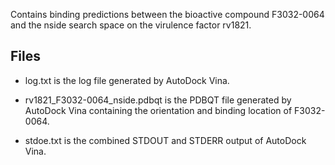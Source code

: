 Contains binding predictions between the bioactive compound F3032-0064 and the nside search space on the virulence factor rv1821.

## Files

- log.txt is the log file generated by AutoDock Vina.

- rv1821_F3032-0064_nside.pdbqt is the PDBQT file generated by AutoDock Vina containing the orientation and binding location of F3032-0064.

- stdoe.txt is the combined STDOUT and STDERR output of AutoDock Vina.

